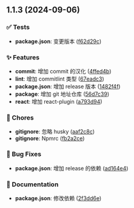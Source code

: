 

## 1.1.3 (2024-09-06)


### ✅ Tests

* **package.json**: 变更版本 ([f62d29c](https://github.com/maxwell-Zhai/EasyFront_Code/commit/f62d29c))


### ✨ Features

* **commit**: 增加 commit 的汉化 ([4ffed4b](https://github.com/maxwell-Zhai/EasyFront_Code/commit/4ffed4b))
* **lint**: 增加 commitlint 类型 ([67eadc3](https://github.com/maxwell-Zhai/EasyFront_Code/commit/67eadc3))
* **package.json**: 增加 release 版本 ([1482f4f](https://github.com/maxwell-Zhai/EasyFront_Code/commit/1482f4f))
* **package**: 增加 git 地址仓库 ([56d7c39](https://github.com/maxwell-Zhai/EasyFront_Code/commit/56d7c39))
* **react**: 增加 react-plugin ([a793d94](https://github.com/maxwell-Zhai/EasyFront_Code/commit/a793d94))


### 🎫 Chores

* **gitignore**: 忽略 husky ([aaf2c8c](https://github.com/maxwell-Zhai/EasyFront_Code/commit/aaf2c8c))
* **gitignore**: Npmrc ([fb2a2ce](https://github.com/maxwell-Zhai/EasyFront_Code/commit/fb2a2ce))


### 🐛 Bug Fixes

* **package.json**: 增加 release 的依赖 ([ad164e4](https://github.com/maxwell-Zhai/EasyFront_Code/commit/ad164e4))


### 📝 Documentation

* **package.json**: 修改依赖 ([2f3dd6e](https://github.com/maxwell-Zhai/EasyFront_Code/commit/2f3dd6e))